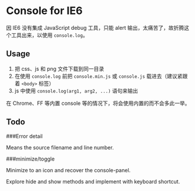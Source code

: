 Console for IE6
===============

因 IE6 没有集成 JavaScript debug 工具，只能 alert 输出，太痛苦了，故折腾这个工具出来，以使用 `console.log`。


Usage
-----

1. 把 css、js 和 png 文件下载到同一目录
2. 在使用 `console.log` 前把 `console.min.js` 或 `console.js` 载进去（建议紧跟着 `<body>` 标签）
3. js 中使用 `console.log(arg1, arg2, ...)` 语句来输出

在 Chrome、FF 等内置 console 等的情况下，将会使用内置的而不会多此一举。


Todo
----

###Error detail

Means the source filename and line number.

###minimize/toggle

Minimize to an icon and recover the console-panel.

Explore hide and show methods and implement with keyboard shortcut.
